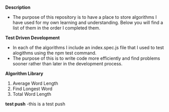 **Description**

- The purpose of this repository is to have a place to store algorithms I have used for my own learning and understanding. Below you will find a list of them in the order I completed them.

**Test Driven Development**

- In each of the algorithms I include an index.spec.js file that I used to test alogithms using the npm test command. 
- The purpose of this is to write code more efficiently and find problems sooner rather than later in the development process.

**Algorithm Library**
1. Average Word Length
2. Find Longest Word
3. Total Word Length

**test push**
-this is a test push 